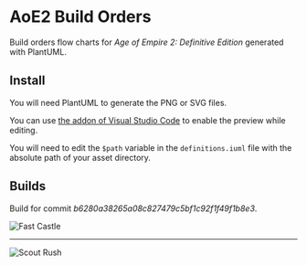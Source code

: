 # AoE2 Build Orders

Build orders flow charts for *Age of Empire 2: Definitive Edition* generated with PlantUML.

## Install

You will need PlantUML to generate the PNG or SVG files.

You can use [the addon of Visual Studio Code](https://marketplace.visualstudio.com/items?itemName=jebbs.plantuml) to enable the preview while editing.

You will need to edit the `$path` variable in the `definitions.iuml` file with the absolute path of your asset directory.

## Builds

Build for commit *b6280a38265a08c827479c5bf1c92f1f49f1b8e3*.

![Fast Castle](https://i.imgur.com/V4I6oxY.png)

----

![Scout Rush](https://i.imgur.com/Z40OI3M.png)
